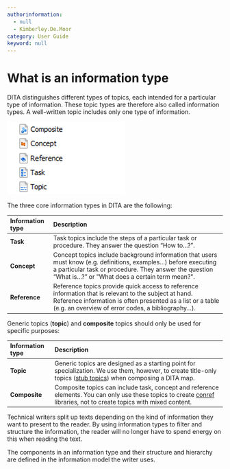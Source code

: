```yaml
---
authorinformation:
  - null
  - Kimberley.De.Moor
category: User Guide
keyword: null
---
```


# What is an information type

DITA distinguishes different types of topics, each intended for a particular type of information. These topic types are therefore also called information types. A well-written topic includes only one type of information.

![](../../.gitbook/assets/information_types.png)

The three core information types in DITA are the following:

| Information type | Description |
| :--- | :--- |
| **Task** | Task topics include the steps of a particular task or procedure. They answer the question “How to…?”. |
| **Concept** | Concept topics include background information that users must know \(e.g. definitions, examples…\) before executing a particular task or procedure. They answer the question “What is…?” or "What does a certain term mean?". |
| **Reference** | Reference topics provide quick access to reference information that is relevant to the subject at hand. Reference information is often presented as a list or a table \(e.g. an overview of error codes, a bibliography…\). |

Generic topics \(**topic**\) and **composite** topics should only be used for specific purposes:

| Information type | Description |
| :--- | :--- |
| **Topic** | Generic topics are designed as a starting point for specialization. We use them, however, to create title-only topics \([stub topics](../co_xml_editors/co_oxygen_xml/to_guidelines_and_tips_oxygen_xml/co_guidelines_for_creating_dita_maps_and_bookmaps.md#section_k11_cf4_sjb)\) when composing a DITA map. |
| **Composite** | Composite topics can include task, concept and reference elements. You can only use these topics to create [conref](../to_different_levels_of_content_re_use/co_using_conrefs.md) libraries, not to create topics with mixed content. |

Technical writers split up texts depending on the kind of information they want to present to the reader. By using information types to filter and structure the information, the reader will no longer have to spend energy on this when reading the text.

The components in an information type and their structure and hierarchy are defined in the information model the writer uses.

